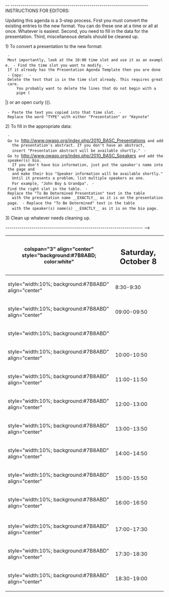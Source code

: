\-- --------------------------------------------------------------------
INSTRUCTIONS FOR EDITORS:

Updating this agenda is a 3-step process. First you must convert the
existing entries to the new format. You can do these one at a time or
all at once. Whatever is easiest. Second, you need to fill in the data
for the presentation. Third, miscellaneous details should be cleaned up.

1\) To convert a presentation to the new format:

` - Most importantly, look at the 10:00 time slot and use it as an example.`
` - Find the time slot you want to modify.`
` - If it already has the Presentation Agenda Template then you are done`
` - Copy: `
` - Delete the text that is in the time slot already. This requires great care.`
`     You probably want to delete the lines that do not begin with a `
`     pipe (`

|) or an open curly ({).

` - Paste the text you copied into that time slot.`
` - Replace the word "TYPE" with either "Presentation" or "Keynote"`

2\) To fill in the appropriate data:

` - Go to `<http://www.owasp.org/index.php/2010_BASC_Presentations>` and add`
`   the presentation's abstract. If you don't have an abstract,`
`   insert "Presentation abstract will be available shortly."`
` - Go to `<http://www.owasp.org/index.php/2010_BASC_Speakers>` and add the speaker(s) bio.`
`   If you don't have bio information, just put the speaker's name into the page and `
`   and make their bio "Speaker information will be available shortly."`
`   Until it presents a problem, list multiple speakers as one.`
`   For example, "John Boy & Grandpa".`
` - Find the right slot in the table.`
` - Replace the "To Be Determined Presentation" text in the table`
`   with the presentation name __EXACTLY__ as it is on the presentation page.`
` - Replace the "To Be Determined" text in the table`
`   with the speaker(s) name(s) __EXACTLY__ as it is on the bio page.`
` `

3\) Clean up whatever needs cleaning up.

\--------------------------------------------------------------------
--\>

<table>
<thead>
<tr class="header">
<th><p>colspan="3" align="center" style="background:#7B8ABD; color:white"</p></th>
<th><h2>
<p>Saturday, October 8</p>
</h2></th>
</tr>
</thead>
<tbody>
<tr class="odd">
<td><p>style="width:10%; background:#7B8ABD" align="center"</p></td>
<td><p>8:30-9:30</p></td>
</tr>
<tr class="even">
<td><p>style="width:10%; background:#7B8ABD" align="center"</p></td>
<td><p>09:00-09:50</p></td>
</tr>
<tr class="odd">
<td><p>style="width:10%; background:#7B8ABD"</p></td>
<td></td>
</tr>
<tr class="even">
<td><p>style="width:10%; background:#7B8ABD" align="center"</p></td>
<td><p>10:00-10:50</p></td>
</tr>
<tr class="odd">
<td><p>style="width:10%; background:#7B8ABD" align="center"</p></td>
<td><p>11:00-11:50</p></td>
</tr>
<tr class="even">
<td><p>style="width:10%; background:#7B8ABD" align="center"</p></td>
<td><p>12:00-13:00</p></td>
</tr>
<tr class="odd">
<td><p>style="width:10%; background:#7B8ABD" align="center"</p></td>
<td><p>13:00-13:50</p></td>
</tr>
<tr class="even">
<td><p>style="width:10%; background:#7B8ABD" align="center"</p></td>
<td><p>14:00-14:50</p></td>
</tr>
<tr class="odd">
<td><p>style="width:10%; background:#7B8ABD" align="center"</p></td>
<td><p>15:00-15:50</p></td>
</tr>
<tr class="even">
<td><p>style="width:10%; background:#7B8ABD" align="center"</p></td>
<td><p>16:00-16:50</p></td>
</tr>
<tr class="odd">
<td></td>
<td></td>
</tr>
<tr class="even">
<td><p>style="width:10%; background:#7B8ABD" align="center"</p></td>
<td><p>17:00-17:30</p></td>
</tr>
<tr class="odd">
<td><p>style="width:10%; background:#7B8ABD" align="center"</p></td>
<td><p>17:30-18:30</p></td>
</tr>
<tr class="even">
<td><p>style="width:10%; background:#7B8ABD" align="center"</p></td>
<td><p>18:30-19:00</p></td>
</tr>
</tbody>
</table>